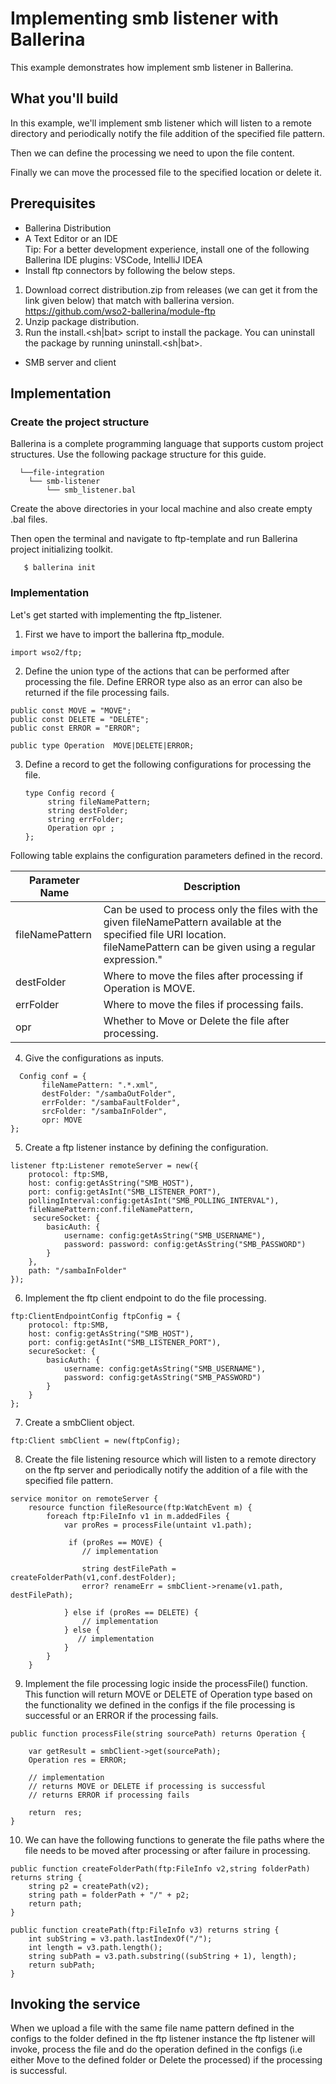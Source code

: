 # Implementing smb listener with Ballerina

This example demonstrates how implement smb listener in Ballerina.

## What you'll build

In this example, we'll implement smb listener which will listen to a remote directory and periodically notify the file addition of the specified file pattern.

Then we can define the processing we need to upon the file content.

Finally we can move the processed file to the specified location or delete it.

## Prerequisites

* Ballerina Distribution
* A Text Editor or an IDE <br/>
    Tip: For a better development experience, install one of the following Ballerina IDE plugins: VSCode, IntelliJ IDEA
* Install ftp connectors by following the below steps.<br/>
1. Download correct distribution.zip from releases (we can get it from the link given below) that match with ballerina version. <br/>
https://github.com/wso2-ballerina/module-ftp<br/>
2. Unzip package distribution.<br/>
3. Run the install.<sh|bat> script to install the package. You can uninstall the package by running uninstall.<sh|bat>.  <br/>
* SMB server and client  

## Implementation

### Create the project structure

Ballerina is a complete programming language that supports custom project structures. Use the following package structure for this guide.

```
  └──file-integration
    └── smb-listener
        └── smb_listener.bal            
```
        
Create the above directories in your local machine and also create empty .bal files.

Then open the terminal and navigate to ftp-template and run Ballerina project initializing toolkit.

```ballerina
   $ ballerina init
```

### Implementation

Let's get started with implementing the ftp_listener.
1. First we have to import the ballerina ftp_module.

```ballerina
import wso2/ftp;
```
2. Define the union type of the actions that can be performed after processing the file.
Define ERROR type also as an error can also be returned if the file processing fails.

```ballerina
public const MOVE = "MOVE";
public const DELETE = "DELETE";
public const ERROR = "ERROR";

public type Operation  MOVE|DELETE|ERROR;

```
3. Define a record to get the following configurations for processing the file.

   ```ballerina
   type Config record {
        string fileNamePattern;
        string destFolder;
        string errFolder;
        Operation opr ;     
   };
   ```
  Following table explains the configuration parameters defined in the record.

| Parameter Name                                            | Description                                                                                                                            |
|-----------------------------------------------------------|----------------------------------------------------------------------------------------------------------------------------------------|
| fileNamePattern                                           | Can be used to process only the files with the given fileNamePattern available at the specified file URI location.<br/> fileNamePattern can be given using a regular expression." |                                                                                                                                        |
| destFolder                                                | Where to move the files after processing if Operation is MOVE.                                                                         |
| errFolder                                                 | Where to move the files if processing fails.                                                                                           |
| opr                                                       | Whether to Move or Delete the file after processing.                                                                                   |

4. Give the configurations as inputs.

 ```ballerina
   Config conf = {
        fileNamePattern: ".*.xml",
        destFolder: "/sambaOutFolder",
        errFolder: "/sambaFaultFolder",
        srcFolder: "/sambaInFolder",
        opr: MOVE
};
```

5. Create a ftp listener instance by defining the configuration.

```ballerina
listener ftp:Listener remoteServer = new({
    protocol: ftp:SMB,
    host: config:getAsString("SMB_HOST"),
    port: config:getAsInt("SMB_LISTENER_PORT"),
    pollingInterval:config:getAsInt("SMB_POLLING_INTERVAL"),
    fileNamePattern:conf.fileNamePattern,  
     secureSocket: {
        basicAuth: {
            username: config:getAsString("SMB_USERNAME"),
            password: password: config:getAsString("SMB_PASSWORD")
        }
    },
    path: "/sambaInFolder"
});
```

6. Implement the ftp client endpoint to do the file processing.

```ballerina
ftp:ClientEndpointConfig ftpConfig = {
    protocol: ftp:SMB,
    host: config:getAsString("SMB_HOST"),
    port: config:getAsInt("SMB_LISTENER_PORT"),
    secureSocket: {
        basicAuth: {
            username: config:getAsString("SMB_USERNAME"),
            password: config:getAsString("SMB_PASSWORD")
        }
    }
};
```
7. Create a smbClient object.

```ballerina
ftp:Client smbClient = new(ftpConfig);
```

8. Create the file listening resource which will listen to a remote directory on the ftp server and periodically notify the addition of a file with the specified file pattern.

```ballerina
service monitor on remoteServer {
    resource function fileResource(ftp:WatchEvent m) {
        foreach ftp:FileInfo v1 in m.addedFiles {
            var proRes = processFile(untaint v1.path);

             if (proRes == MOVE) {
                // implementation

                string destFilePath = createFolderPath(v1,conf.destFolder);
                error? renameErr = smbClient->rename(v1.path, destFilePath);

            } else if (proRes == DELETE) {
                // implementation
            } else {
               // implementation
            }
        }
    }
```
9. Implement the file processing logic inside the processFile() function.<br/>
This function will return MOVE or DELETE of Operation type based on the functionality we defined in the configs if the file processing is successful or an ERROR if the processing fails.

```ballerina
public function processFile(string sourcePath) returns Operation {

    var getResult = smbClient->get(sourcePath);
    Operation res = ERROR;

    // implementation
    // returns MOVE or DELETE if processing is successful
    // returns ERROR if processing fails

    return  res;
}
```

10. We can have the following functions to generate the file paths where the file needs to be moved after processing or after failure in processing.

```ballerina
public function createFolderPath(ftp:FileInfo v2,string folderPath) returns string {
    string p2 = createPath(v2);
    string path = folderPath + "/" + p2;
    return path;
}

public function createPath(ftp:FileInfo v3) returns string {
    int subString = v3.path.lastIndexOf("/");
    int length = v3.path.length();
    string subPath = v3.path.substring((subString + 1), length);
    return subPath;
}
```

## Invoking the service

When we upload a file with the same file name pattern defined in the configs to the folder defined in the ftp listener instance the ftp listener will invoke, process the file and do the operation defined in the configs (i.e either Move to the defined folder or Delete the processed) if the processing is successful.

